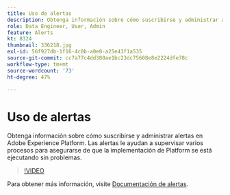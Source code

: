 ```yaml
---
title: Uso de alertas
description: Obtenga información sobre cómo suscribirse y administrar alertas en Adobe Experience Platform. Las alertas le ayudan a supervisar varios procesos para asegurarse de que la implementación de Platform se está ejecutando sin problemas.
role: Data Engineer, User, Admin
feature: Alerts
kt: 8324
thumbnail: 336218.jpg
exl-id: 56f927db-1f16-4c0b-a0e0-a25e43f1a535
source-git-commit: cc7a77c4dd380ae1bc23dc75608e8e2224dfe78c
workflow-type: tm+mt
source-wordcount: '73'
ht-degree: 47%

---
```


# Uso de alertas

Obtenga información sobre cómo suscribirse y administrar alertas en Adobe Experience Platform. Las alertas le ayudan a supervisar varios procesos para asegurarse de que la implementación de Platform se está ejecutando sin problemas.

>[!VIDEO](https://video.tv.adobe.com/v/336218?quality=12&learn=on)

Para obtener más información, visite [Documentación de alertas](https://experienceleague.adobe.com/docs/experience-platform/observability/alerts/overview.html?lang=es).